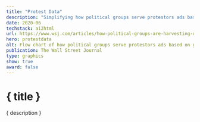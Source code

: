 ```yaml
---
title: "Protest Data"
description: "Simplifying how political groups serve protestors ads based on geofencing"
date: 2020-06
techstack: ai2html
url: https://www.wsj.com/articles/how-political-groups-are-harvesting-data-from-protesters-11592156142?mod=mhp
hero: protestdata
alt: Flow chart of how political groups serve protestors ads based on geoencing.
publication: The Wall Street Journal
type: graphics
show: true
award: false
---
```


# { title }

{ description }
